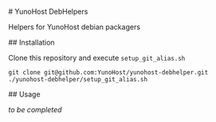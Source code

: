 # YunoHost DebHelpers

Helpers for YunoHost debian packagers

## Installation

Clone this repository and execute `setup_git_alias.sh`

    git clone git@github.com:YunoHost/yunohost-debhelper.git
    ./yunohost-debhelper/setup_git_alias.sh


## Usage

*to be completed*